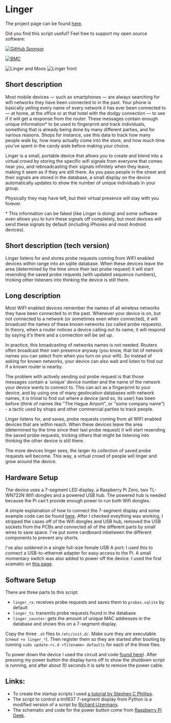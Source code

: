 # Linger #

The project page can be found [here](https://jaspervanloenen.com/linger/).

Did you find this script useful? Feel free to support my open source software:

[![GitHub Sponsor](https://img.shields.io/github/sponsors/javl?label=Sponsor&logo=GitHub)](https://github.com/sponsors/javl)

[![BMC](https://www.buymeacoffee.com/assets/img/custom_images/white_img.png)](https://www.buymeacoffee.com/javl)

![Linger and Moos](images/linger_moos_small.jpg)
![Linger front](images/linger_front_small.jpg)

## Short description ##

Most mobile devices — such as smartphones — are always searching
for wifi networks they have been connected to in the past. Your
phone is basically yelling every name of every network it has ever
been connected to — at home, at the office or at that hotel with
the dodgy connection — to see if it will get a response from the router.
These messages contain enough unique information\* to be used to
fingerprint and track individuals, something that is already being
done by many different parties, and for various reasons. Shops for
instance, use this data to track how many people walk by, how many
actually come into the store, and how much time you’ve spent in the
candy aisle before making your choice.

Linger is a small, portable device that allows you to create and
blend into a virtual crowd by storing the specific wifi signals
from everyone that comes near you, and rebroadcasting their signals
infinitely when they leave, making it seem as if they are still there.
As you pass people in the street and their signals are stored in the
database, a small display on the device automatically updates to show
the number of unique individuals in your group.

Physically they may have left, but their virtual presence will stay with you forever.

\* This information can be faked (like Linger is doing) and some
software even allows you to turn these signals off completely, but
most devices will send these signals by default (including iPhones
and most Android devices).

## Short description (tech version) ##
Linger listens for and stores probe requests coming from WIFI enabled
devices within range into an sqlite database. When these devices
leave the area (determined by the time since their last probe
request) it will start resending the saved probe requests
(with updated sequence numbers), tricking other listeners
into thinking the device is still there.

## Long description ##
Most WIFI enabled devices remember the names of all wireless
networks they have been connected to in the past. Whenever
your device is on, but not connected to a network (or sometimes
even when connected), it will broadcast the names of these known
networks (so called probe requests). In theory, when a router
notices a device calling out its name, it will respond by saying
it's there and a connection will be set up.

In practice, this broadcasting of networks names is not needed.
Routers often broadcast their own presence anyway (you know, that
list of network names you can select from when you turn on your
wifi). So instead of asking for known networks, your device can
also wait and listen to find out if a known router is nearby.

The problem with actively sending out probe request is that those
messages contain a 'unique' device number and the name of the network
your device wants to connect to. This can act as a fingerprint to
your device, and by using one of many geolocation databases with
network names, it is trivial to find out where a device (and so,
its user) has been before (think of names like "The Hague Airport",
or "some company name") - a tactic used by shops and other
commercial parties to track people.

Linger listens for, and saves, probe requests coming from all WIFI
enabled devices that are within reach. When these devices leave
the area (determined by the time since their last probe request)
it will start resending the saved probe requests, tricking others
that might be listening into thinking the other device is still there.

The more devices linger sees, the larger its collection of saved probe
requests will become. This way, a virtual crowd of people will linger
and grow around the device.

## Hardware Setup

The device uses a 7-segment LED display, a Raspberry Pi Zero, two TL-WN722N Wifi dongles and a powered USB hub. The powered hub is needed because the Pi can't provide enough power to run both Wifi dongles.

A simple explaination of how to connect the 7-segment display and some example code can be found [here](https://raspberrytips.nl/tm1637-4-digit-led-display-raspberry-pi/).
After I checked eveything was working, I stripped the cases off of the Wifi dongles and USB hub, removed the USB sockets from the PCBs and connected all of the different parts by small wires to save space. I've put some cardboard inbetween the different components to prevent any shorts.

I've also soldered in a single full-size female USB A port; I used this to connect a USB-to-ethernet adapter for easy access to the Pi. A small momentary switch was also added to power off the device. I used the first scematic on [this page](http://www.raspberry-pi-geek.com/Archive/2013/01/Adding-an-On-Off-switch-to-your-Raspberry-Pi).

## Software Setup

There are three parts to this script:
* `linger_rx`: receives probe requests and saves them to `probes.sqlite` by default
* `linger_tx`: transmits probe requests found in the database
* `linger_counter`: gets the amount of unique MAC addresses in the database
and shows this on a 7-segment display.

Copy the three `.sh` files to `/etc/init.d/`. Make sure they are executable
(`chmod +x linger_*`). Then register them so they are started after booting
by running `sudo update-rc.d <filename> defaults` for each of the three files.

To power down the device I used the circuit and code [found here](http://www.raspberry-pi-geek.com/Archive/2013/01/Adding-an-On-Off-switch-to-your-Raspberry-Pi/(offset)/5)). After pressing my power button the display turns off to show the shutdown script is running, and after about 10 seconds it is safe to remove the power cable.

## Links:
* To create the startup scripts I used [a tutorial by Stephen C Phillips](http://blog.scphillips.com/posts/2013/07/getting-a-python-script-to-run-in-the-background-as-a-service-on-boot/).
* The script to control a tm1637 7-segment display from Python is a modified version of a script by [Richard IJzermans](https://raspberrytips.nl/tm1637-4-digit-led-display-raspberry-pi/).
* The schematic and code for the power button come from [Raspberry Pi Geek](http://www.raspberry-pi-geek.com/Archive/2013/01/Adding-an-On-Off-switch-to-your-Raspberry-Pi).
